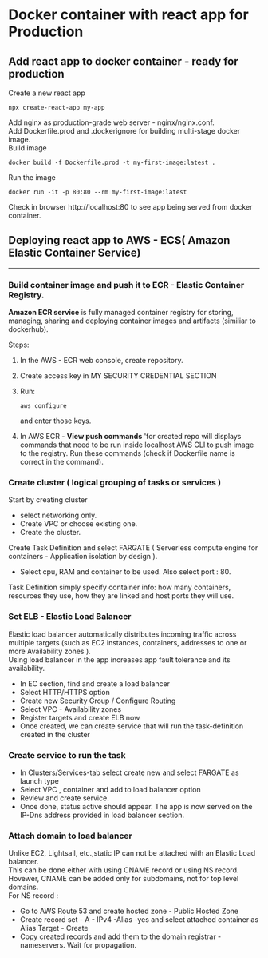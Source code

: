# Docker container with react app for Production
## Add react app to docker container - ready for production

Create a new react app
```
npx create-react-app my-app
```
Add nginx as production-grade web server - nginx/nginx.conf.   
Add Dockerfile.prod and .dockerignore for building multi-stage docker image.   
Build image 
```
docker build -f Dockerfile.prod -t my-first-image:latest .
```
Run the image 
```
docker run -it -p 80:80 --rm my-first-image:latest
```
Check in browser http://localhost:80 to see app being served from docker container.   

## Deploying react app to AWS - ECS( Amazon Elastic Container Service)

---

### Build container image and push it to ECR - Elastic Container Registry. 


**Amazon ECR service** is fully managed container registry for storing, managing, sharing and deploying container images and artifacts (similiar to dockerhub).

Steps:

1. In the AWS - ECR web console, create repository.

2. Create access key in MY SECURITY CREDENTIAL SECTION

3. Run:

    ```
    aws configure
    ```
    and enter those keys.

3. In AWS ECR -  **View push commands**  'for created repo will displays commands that need to be run inside localhost AWS CLI to push image to the registry. Run these commands (check if Dockerfile name is correct in the command).


### Create cluster ( logical grouping of tasks or services )

Start by creating cluster   
- select networking only.   
- Create VPC or choose existing one.  
- Create the cluster.   

Create Task Definition and select FARGATE ( Serverless compute engine for containers - Application isolation by design ).    
- Select cpu, RAM and container to be used. Also select port : 80.    

Task Definition simply specify container info: how many containers, resources they use, how they are linked and host ports they will use.   

### Set ELB - Elastic Load Balancer
Elastic load balancer automatically distributes incoming traffic across multiple targets (such as EC2 instances, containers, addresses to one or more Availability zones ).   
Using load balancer in the app increases app fault tolerance and its availability.

- In EC section, find and create a load balancer 
- Select HTTP/HTTPS option
- Create new Security Group / Configure Routing
- Select VPC - Availability zones
- Register targets and create ELB now
- Once created, we can create service that will run the task-definition created in the cluster

### Create service to run the task
- In Clusters/Services-tab select create new and select FARGATE as launch type
- Select VPC , container and add to load balancer option
- Review and create service.
- Once done, status active should appear. The app is now served on the IP-Dns address provided in load balancer section.

### Attach domain to load balancer
Unlike EC2, Lightsail, etc.,static IP can not be attached with an Elastic Load balancer.   
This can be done either with using CNAME record or using NS record. Hovewer, CNAME can be added only for subdomains, not for top level domains.   
For NS record :
- Go to AWS Route 53 and create hosted zone - Public Hosted Zone
- Create record set - A - IPv4 -Alias -yes and select attached container as Alias Target - Create
- Copy created records and add them to the domain registrar - nameservers. Wait for propagation.


